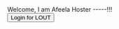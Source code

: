    <div id='targetlout'>Welcome, I am Afeela Hoster -----!!!</div>
<button onclick="login()">Login for LOUT</button>

<script>
    function login() {
	    var newdiv = document.createElement('div');
		newdiv.setAttribute("id", "lightningout");		
                     document.body.appendChild(newdiv);   
		
		
		$Lightning.use(
		'c:CS_SHMLightningOutApp', // name of the Lightning app
		function () {
      // Callback once framework and app loaded
		$Lightning.createComponent(
        'c:CSMessagingSessionUtility', // top-level component of your app
        {
           'clientsessionid' : 'csiuat59850',
           'afeelaid' : 'afuat543774b35668',
        }, // attributes to set on the component when created
        'lightningout', // the DOM location to insert the component
        function (cmp) {
          // callback when component is created and active on the page
			}
		);
		},
	'https://sonyhondamobility01--uat.sandbox.my.site.com/afeelachathost'
  );
		}
</script>
<script src="https://sonyhondamobility01--uat.sandbox.my.site.com/afeelachathost/lightning/lightning.out.js"></script>
<script type='text/javascript'>
	function initEmbeddedMessaging() {
		try {
			embeddedservice_bootstrap.settings.language = 'en_US'; // For example, enter 'en' or 'en-US'

			embeddedservice_bootstrap.init(
				'00Dbc000003llL9',
				'ECS2',
				'https://sonyhondamobility01--uat.sandbox.my.site.com/ESWECS21744283724514',
				{
					scrt2URL: 'https://sonyhondamobility01--uat.sandbox.my.salesforce-scrt.com'
				}
			);
		} catch (err) {
			console.error('Error loading Embedded Messaging: ', err);
		}
	};
	window.addEventListener(
    "onEmbeddedMessagingReady", () => {
        embeddedservice_bootstrap.prechatAPI.setHiddenPrechatFields( {
            'CS_AfeelaId' : '',
			'CS_SessionId' : 'csiuat59850'
        } );
    }
);
</script> 
<script type='text/javascript' src='https://sonyhondamobility01--uat.sandbox.my.site.com/ESWECS21744283724514/assets/js/bootstrap.min.js' onload='initEmbeddedMessaging()'></script>

